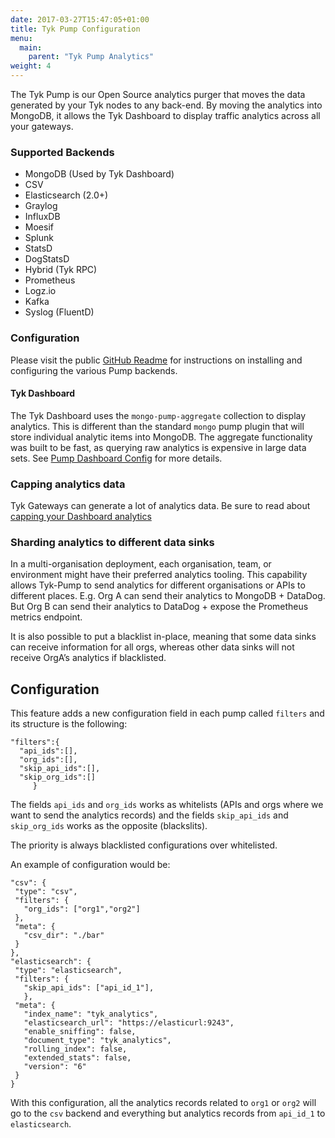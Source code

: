 ```yaml
---
date: 2017-03-27T15:47:05+01:00
title: Tyk Pump Configuration
menu:
  main:
    parent: "Tyk Pump Analytics"
weight: 4
---
```


The Tyk Pump is our Open Source analytics purger that moves the data generated by your Tyk nodes to any back-end.  By moving the analytics into MongoDB, it allows the Tyk Dashboard to display traffic analytics across all your gateways.

### Supported Backends
- MongoDB (Used by Tyk Dashboard)
- CSV
- Elasticsearch (2.0+)
- Graylog
- InfluxDB
- Moesif
- Splunk
- StatsD
- DogStatsD
- Hybrid (Tyk RPC)
- Prometheus
- Logz.io
- Kafka
- Syslog (FluentD)

### Configuration

Please visit the public [GitHub Readme](https://github.com/TykTechnologies/tyk-pump) for instructions on installing and configuring the various Pump backends.

#### Tyk Dashboard

The Tyk Dashboard uses the `mongo-pump-aggregate` collection to display analytics. This is different than the standard `mongo` pump plugin that will store individual analytic items into MongoDB. The aggregate functionality was built to be fast, as querying raw analytics is expensive in large data sets. See [Pump Dashboard Config](/docs/tyk-configuration-reference/tyk-pump-dashboard-config/) for more details.

### Capping analytics data

Tyk Gateways can generate a lot of analytics data. Be sure to read about [capping your Dashboard analytics](/docs/analytics-and-reporting/capping-analytics-data-storage/)

### Sharding analytics to different data sinks

In a multi-organisation deployment, each organisation, team, or environment might have their preferred analytics tooling. This capability allows Tyk-Pump to send analytics for different organisations or APIs to different places. E.g. Org A can send their analytics to MongoDB + DataDog. But Org B can send their analytics to DataDog + expose the Prometheus metrics endpoint.

It is also possible to put a blacklist in-place, meaning that some data sinks can receive information for all orgs, whereas other data sinks will not receive OrgA’s analytics if blacklisted.

## Configuration
This feature adds a new configuration field in each pump called `filters` and its structure is the following:
```
"filters":{
  "api_ids":[],
  "org_ids":[],
  "skip_api_ids":[],
  "skip_org_ids":[]
     }
```
The fields `api_ids` and `org_ids` works as whitelists (APIs and orgs where we want to send the analytics records) and the fields  `skip_api_ids` and `skip_org_ids` works as the opposite (blackslits). 

The priority is always blacklisted configurations over whitelisted.

An example of configuration would be:
 ```
"csv": {
  "type": "csv",
  "filters": {
    "org_ids": ["org1","org2"]
  },
  "meta": {
    "csv_dir": "./bar"
  }
},
"elasticsearch": {
  "type": "elasticsearch",
  "filters": {
    "skip_api_ids": ["api_id_1"],
    },
  "meta": {
    "index_name": "tyk_analytics",
    "elasticsearch_url": "https://elasticurl:9243",
    "enable_sniffing": false,
    "document_type": "tyk_analytics",
    "rolling_index": false,
    "extended_stats": false,
    "version": "6"
  }
}
```
With this configuration, all the analytics records related to `org1` or `org2` will go to the `csv` backend and everything but analytics records from `api_id_1` to `elasticsearch`.